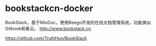 # bookstackcn-docker

BookStack，基于MinDoc，使用Beego开发的在线文档管理系统，功能类似Gitbook和看云。 http://www.bookstack.cn

https://github.com/TruthHun/BookStack